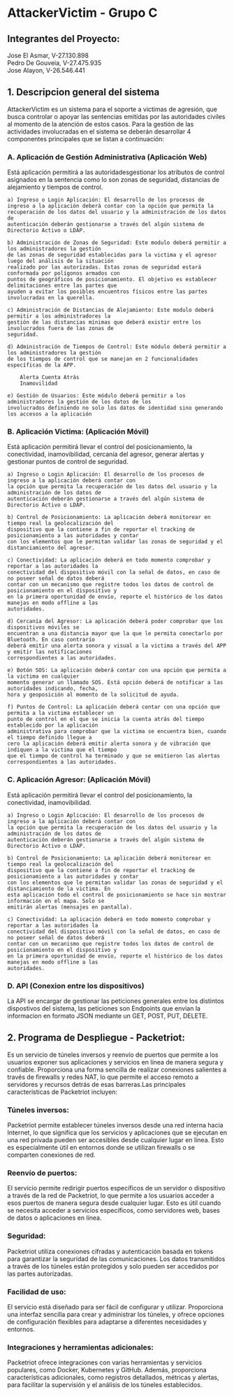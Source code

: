 # AttackerVictim - Grupo C

## Integrantes del Proyecto:

Jose El Asmar, V-27.130.898  
Pedro De Gouveia, V-27.475.935  
Jose Alayon, V-26.546.441  


## 1. Descripcion general del sistema

AttackerVictim es un sistema para el soporte a victimas de agresión, que busca controlar o apoyar las
sentencias emitidas por las autoridades civiles al momento de la atención de estos casos. Para la gestión
de las actividades involucradas en el sistema se deberán desarrollar 4 componentes principales que se
listan a continuación:

### A. Aplicación de Gestión Administrativa (Aplicación Web)

Está aplicación permitirá a las autoridadesgestionar los atributos de control asignados en la sentencia 
como lo son zonas de seguridad, distancias de alejamiento y tiempos de control.

    a) Ingreso o Login Aplicación: El desarrollo de los procesos de ingreso a la aplicación deberá contar con la opción que permita la recuperación de los datos del usuario y la administración de los datos de
    autenticación deberán gestionarse a través del algún sistema de Directorio Activo o LDAP.

    b) Administración de Zonas de Seguridad: Este modulo deberá permitir a los administradores la gestión
    de las zonas de seguridad establecidas para la victima y el agresor luego del análisis de la situación
    realizado por las autorizadas. Estas zonas de seguridad estará conformada por polígonos armados con
    puntos de geográficos de posicionamiento. El objetivo es establecer delimitaciones entre las partes que
    ayuden a evitar los posibles encuentros físicos entre las partes involucradas en la querella.

    c) Administración de Distancias de Alejamiento: Este modulo deberá permitir a los administradores la
    gestión de las distancias mínimas que deberá existir entre los involucrados fuera de las zonas de
    seguridad.

    d) Administración de Tiempos de Control: Este módulo deberá permitir a los administradores la gestión
    de los tiempos de control que se manejan en 2 funcionalidades específicas de la APP.

        Alerta Cuenta Atrás
        Inamovilidad

    e) Gestión de Usuarios: Este módulo deberá permitir a los administradores la gestión de los datos de los
    involucrados definiendo no solo los datos de identidad sino generando los accesos a la aplicación

### B. Aplicación Victima: (Aplicación Móvil)

Está aplicación permitirá llevar el control del posicionamiento, la conectividad, inamovibilidad, cercanía 
del agresor, generar alertas y gestionar puntos de control de seguridad.

    a) Ingreso o Login Aplicación: El desarrollo de los procesos de ingreso a la aplicación deberá contar con
    la opción que permita la recuperación de los datos del usuario y la administración de los datos de
    autenticación deberán gestionarse a través del algún sistema de Directorio Activo o LDAP.

    b) Control de Posicionamiento: La aplicación deberá monitorear en tiempo real la geolocalización del
    dispositivo que la contiene a fin de reportar el tracking de posicionamiento a las autoridades y contar
    con los elementos que le permitan validar las zonas de seguridad y el distanciamiento del agresor.

    c) Conectividad: La aplicación deberá en todo momento comprobar y reportar a las autoridades la
    conectividad del dispositivo móvil con la señal de datos, en caso de no poseer señal de datos deberá
    contar con un mecanismo que registre todos los datos de control de posicionamiento en el dispositivo y
    en la primera oportunidad de envío, reporte el histórico de los datos manejas en modo offline a las
    autoridades.

    d) Cercanía del Agresor: La aplicación deberá poder comprobar que los dispositivos móviles se
    encuentran a una distancia mayor que la que le permita conectarlo por Bluetooth. En caso contrarío
    deberá emitir una alerta sonora y visual a la victima a través del APP y emitir las notificaciones
    correspondientes a las autoridades.

    e) Botón SOS: La aplicación deberá contar con una opción que permita a la victima en cualquier
    momento generar un llamado SOS. Está opción deberá de notificar a las autoridades indicando, fecha,
    hora y geoposición al momento de la solicitud de ayuda.

    f) Puntos de Control: La aplicación deberá contar con una opción que permita a la victima establecer un
    punto de control en el que se inicia la cuenta atrás del tiempo establecido por la aplicación
    administrativa para comprobar que la victima se encuentra bien, cuando el tiempo definido llegue a
    cero la aplicación deberá emitir alerta sonora y de vibración que indiquen a la victima que el tiempo
    que el tiempo de control ha terminado y que se emitieron las alertas correspondientes a las autoridades.

### C. Aplicación Agresor: (Aplicación Móvil)

Está aplicación permitirá llevar el control del posicionamiento, la conectividad, inamovibilidad.

    a) Ingreso o Login Aplicación: El desarrollo de los procesos de ingreso a la aplicación deberá contar con
    la opción que permita la recuperación de los datos del usuario y la administración de los datos de
    autenticación deberán gestionarse a través del algún sistema de Directorio Activo o LDAP.

    b) Control de Posicionamiento: La aplicación deberá monitorear en tiempo real la geolocalización del
    dispositivo que la contiene a fin de reportar el tracking de posicionamiento a las autoridades y contar
    con los elementos que le permitan validar las zonas de seguridad y el distanciamiento de la victima. En
    esta aplicación todo el control de posicionamiento se hace sin mostrar información en el mapa. Solo se
    emitirán alertas (mensajes en pantalla).

    c) Conectividad: La aplicación deberá en todo momento comprobar y reportar a las autoridades la
    conectividad del dispositivo móvil con la señal de datos, en caso de no poseer señal de datos deberá
    contar con un mecanismo que registre todos los datos de control de posicionamiento en el dispositivo y
    en la primera oportunidad de envío, reporte el histórico de los datos manejas en modo offline a las
    autoridades.

### D. API (Conexion entre los dispositivos)
La API se encargar de gestionar las peticiones generales entre los distintos dispostivos del sistema, las
peticiones son Endpoints que envian la informacion en formato JSON mediante un GET, POST, PUT, DELETE.

## 2. Programa de Despliegue - Packetriot:

Es un servicio de túneles inversos y reenvío de puertos que permite a los usuarios exponer sus aplicaciones y servicios en línea de manera segura y confiable. Proporciona una forma sencilla de realizar conexiones salientes a través de firewalls y redes NAT, lo que permite el acceso remoto a servidores y recursos detrás de esas barreras.Las principales características de Packetriot incluyen:

### Túneles inversos: 
Packetriot permite establecer túneles inversos desde una red interna hacia Internet, lo que significa que los servicios y aplicaciones que se ejecutan en una red privada pueden ser accesibles desde cualquier lugar en línea. Esto es especialmente útil en entornos donde se utilizan firewalls o se comparten conexiones de red.

### Reenvío de puertos: 
El servicio permite redirigir puertos específicos de un servidor o dispositivo a través de la red de Packetriot, lo que permite a los usuarios acceder a esos puertos de manera segura desde cualquier lugar. Esto es útil cuando se necesita acceder a servicios específicos, como servidores web, bases de datos o aplicaciones en línea.

### Seguridad: 
Packetriot utiliza conexiones cifradas y autenticación basada en tokens para garantizar la seguridad de las comunicaciones. Los datos transmitidos a través de los túneles están protegidos y solo pueden ser accedidos por las partes autorizadas.

### Facilidad de uso: 
El servicio está diseñado para ser fácil de configurar y utilizar. Proporciona una interfaz sencilla para crear y administrar los túneles, y ofrece opciones de configuración flexibles para adaptarse a diferentes necesidades y entornos.

### Integraciones y herramientas adicionales: 
Packetriot ofrece integraciones con varias herramientas y servicios populares, como Docker, Kubernetes y GitHub. Además, proporciona características adicionales, como registros detallados, métricas y alertas, para facilitar la supervisión y el análisis de los túneles establecidos.
